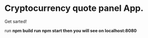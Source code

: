 <h1>Cryptocurrency quote panel App.</h1>

Get sarted!

run <strong>npm build<strong/>
run <strong>npm start<strong/>
 then you will see on <strong>localhost:8080</strong>
